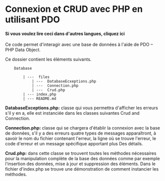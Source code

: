 # Connexion et CRUD avec PHP en utilisant PDO

#### Si vous voulez lire ceci dans d'autres langues, cliquez ici

Ce code permet d'interagir avec une base de données à l'aide de PDO – PHP Data Object.

Ce dossier contient les éléments suivants.

        Database

            | ---  files
                | ---  DatabaseEcxeptions.php
                | ---  Connection.php
                | ---  Crud.php
            | --- index.php
            | --- README.md

**DatabaseExceptions.php:** classe qui vous permettra d'afficher les erreurs s'il y en a, elle est instanciée dans les classes suivantes Crud and Connection.

**Connection.php:** classe qui se chargera d'établir la connexion avec la base de données, s'il y a des erreurs quatre types de messages apparaîtront, à savoir le nom du fichier contenant l'erreur, la ligne où se trouve l'erreur, le code d'erreur et un message spécifique apportant plus Des détails.


**Crud.php:** dans cette classe se trouvent toutes les méthodes nécessaires pour la manipulation complète de la base des données comme par exemple l'insertion des données, mise à jour et suppression des éléments. Dans le fichier d'index.php se trouve une démonstration de comment instancier les méthodes.
